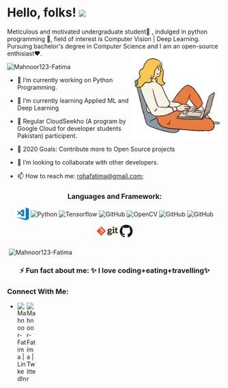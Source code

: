 # Hello, folks! <img src="https://raw.githubusercontent.com/MartinHeinz/MartinHeinz/master/wave.gif" width="30px">

Meticulous and motivated undergraduate student🏫 , indulged in python programming 🐍, field of interest is Computer Vision | Deep Learning. 
Pursuing bachelor's degree in Computer Science and I am an open-source enthisiast❤️.
<img align="right" img src="https://raw.githubusercontent.com/Mahnoor123-Fatima/Mahnoor123-Fatima/main/200w.webp" width="210px">
<p align="left"> <img src="https://komarev.com/ghpvc/?username=Mahnoor123-Fatima&label=Profile%20views&color=0e75b6&style=flat" alt="Mahnoor123-Fatima" /> </p>







- 🔭 I’m currently working on Python Programming.

- 🌱 I’m currently learning Applied ML and Deep Learning

- 🥇 Regular CloudSeekho (A program by Google Cloud for developer students Pakistan) participent.

- 🥅 2020 Goals: Contribute more to Open Source projects

- 👯 I’m looking to collaborate with other developers.

- 📫 How to reach me: rohafatima@gmail.com;


<div align="center">
  
   <h3>Languages and Framework:</h3>


<img align="center" alt="Visual Studio Code" width="30px" src="https://raw.githubusercontent.com/github/explore/80688e429a7d4ef2fca1e82350fe8e3517d3494d/topics/visual-studio-code/visual-studio-code.png" />
   <img align="center" alt="Python" width="30px" src="https://upload.wikimedia.org/wikipedia/commons/thumb/0/0a/Python.svg/240px-Python.svg.png" />
   <img align="center" alt="Tensorflow" width="30px" src="https://upload.wikimedia.org/wikipedia/commons/thumb/2/2d/Tensorflow_logo.svg/800px-Tensorflow_logo.svg.png"/>
   <img align="center" alt="GitHub" width="80px" src="https://keras.io/img/logo.png" />
   <img align="center" alt="OpenCV" width="30px" src="https://upload.wikimedia.org/wikipedia/commons/thumb/3/32/OpenCV_Logo_with_text_svg_version.svg/730px-     OpenCV_Logo_with_text_svg_version.svg.png" />
   <img align="center" alt="GitHub" width="30px" src="https://numpy.org/images/logos/numpy.svg" />
   <img align="center" alt="GitHub" width="34px" src="https://jupyter.org/assets/main-logo.svg" />
   <img align="center" alt="Git" width="50px" src="https://raw.githubusercontent.com/github/explore/80688e429a7d4ef2fca1e82350fe8e3517d3494d/topics/git/git.png" />
   <img align="center" alt="GitHub" width="30px" src="https://raw.githubusercontent.com/github/explore/78df643247d429f6cc873026c0622819ad797942/topics/github/github.png" />
   </br>


</div>



<p>&nbsp;<img align="center" src="https://github-readme-stats.vercel.app/api?username=Mahnoor123-Fatima&show_icons=true&show-private=true" alt="Mahnoor123-Fatima" /></p>


<div align="center">
  <h3>⚡ Fun fact about me: ✨ I love coding+eating+travelling✨</h3>
</div>

 <h3>Connect With Me:</h3>
 
 - [<img align="left" alt="Mahnoor-Fatima | LinkedIn" width="22px" src="https://cdn.jsdelivr.net/npm/simple-icons@v3/icons/linkedin.svg" />][linkedin]
  [<img align="left" alt="Mahnoor-Fatima | Twitter" width="22px" src="https://cdn.jsdelivr.net/npm/simple-icons@v3/icons/twitter.svg" />][twitter]

 
 
 [linkedin]: https://www.linkedin.com/in/mahnoor-fatima-280abb1a3/
 [twitter]: https://twitter.com/SyedaMahnoorF12

 
 




